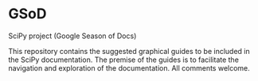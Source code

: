 # GSoD
SciPy project (Google Season of Docs)

This repository contains the suggested graphical guides to be included in the SciPy documentation. The premise of the guides is to facilitate the navigation and exploration of the documentation. All comments welcome.  
